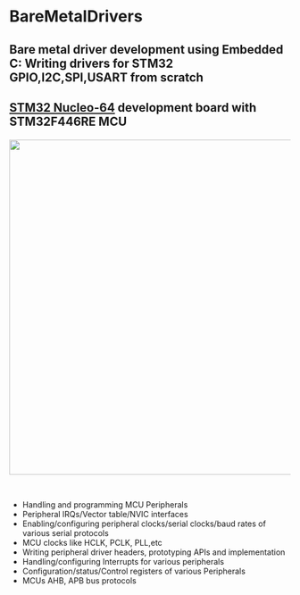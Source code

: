 # BareMetalDrivers
## Bare metal driver development using Embedded C: Writing drivers for STM32 GPIO,I2C,SPI,USART from scratch
## [STM32 Nucleo-64](https://www.st.com/en/evaluation-tools/nucleo-f446re.html) development board with STM32F446RE MCU
####
<p align="center">
  <img width="600" height="600" src="https://github.com/contispaulcristian/BareMetalDrivers/assets/57861894/22ed4a89-8b84-41ba-87ab-76f00c3cae7f">
</p>

</br>

*  Handling and programming MCU Peripherals 
*  Peripheral IRQs/Vector table/NVIC interfaces 
*  Enabling/configuring peripheral clocks/serial clocks/baud rates of various serial protocols 
*  MCU clocks like HCLK, PCLK, PLL,etc
*  Writing peripheral driver headers, prototyping APIs and implementation
*  Handling/configuring Interrupts for various peripherals
*  Configuration/status/Control registers of various Peripherals
*  MCUs AHB, APB bus protocols
  

